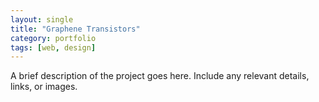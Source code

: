 ```yaml
---
layout: single
title: "Graphene Transistors"
category: portfolio
tags: [web, design]
---
```


A brief description of the project goes here. Include any relevant details, links, or images.